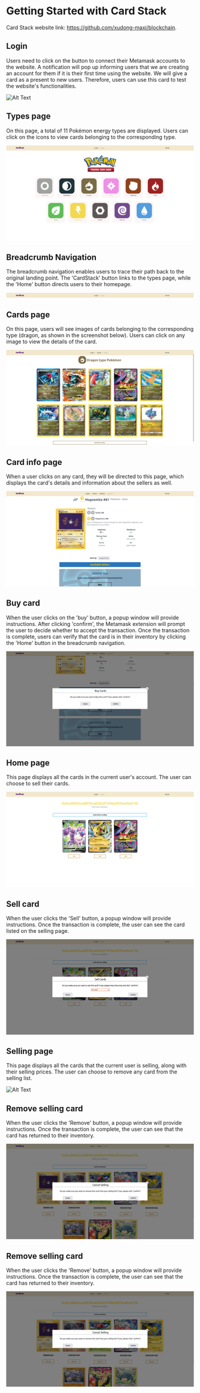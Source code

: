 # Getting Started with Card Stack

Card Stack website link: https://github.com/xudong-maxi/blockchain.

## Login

Users need to click on the button to connect their Metamask accounts to the website. A notification will pop up informing users that we are creating an account for them if it is their first time using the website. We will give a card as a present to new users. Therefore, users can use this card to test the website's functionalities.


![Alt Text](/Pictures/Login_Interface.png)


## Types page

On this page, a total of 11 Pokémon energy types are displayed. Users can click on the icons to view cards belonging to the corresponding type.


![Alt Text](/Pictures/Types.png)


## Breadcrumb Navigation

The breadcrumb navigation enables users to trace their path back to the original landing point. The 'CardStack' button links to the types page, while the 'Home' button directs users to their homepage.


![Alt Text](/Pictures/Breadcrumb_Navigation.png)


## Cards page

On this page, users will see images of cards belonging to the corresponding type (dragon, as shown in the screenshot below). Users can click on any image to view the details of the card.


![Alt Text](/Pictures/Cards_in_Types.png)


## Card info page

When a user clicks on any card, they will be directed to this page, which displays the card's details and information about the sellers as well.


![Alt Text](/Pictures/Card_Info.png)


## Buy card

When the user clicks on the 'buy' button, a popup window will provide instructions. After clicking 'confirm', the Metamask extension will prompt the user to decide whether to accept the transaction. Once the transaction is complete, users can verify that the card is in their inventory by clicking the 'Home' button in the breadcrumb navigation.


![Alt Text](/Pictures/Confirm_Buying.png)


## Home page

This page displays all the cards in the current user's account. The user can choose to sell their cards.


![Alt Text](/Pictures/Home.png)


## Sell card

When the user clicks the 'Sell' button, a popup window will provide instructions. Once the transaction is complete, the user can see the card listed on the selling page.


![Alt Text](/Pictures/Sell_card_price.png)


## Selling page

This page displays all the cards that the current user is selling, along with their selling prices. The user can choose to remove any card from the selling list.


![Alt Text](/Pictures/Selling_List.png)


## Remove selling card

When the user clicks the 'Remove' button, a popup window will provide instructions. Once the transaction is complete, the user can see that the card has returned to their inventory.


![Alt Text](/Pictures/Remove_Sell_card.png)


## Remove selling card

When the user clicks the 'Remove' button, a popup window will provide instructions. Once the transaction is complete, the user can see that the card has returned to their inventory.


![Alt Text](/Pictures/Remove_Sell_card.png)


